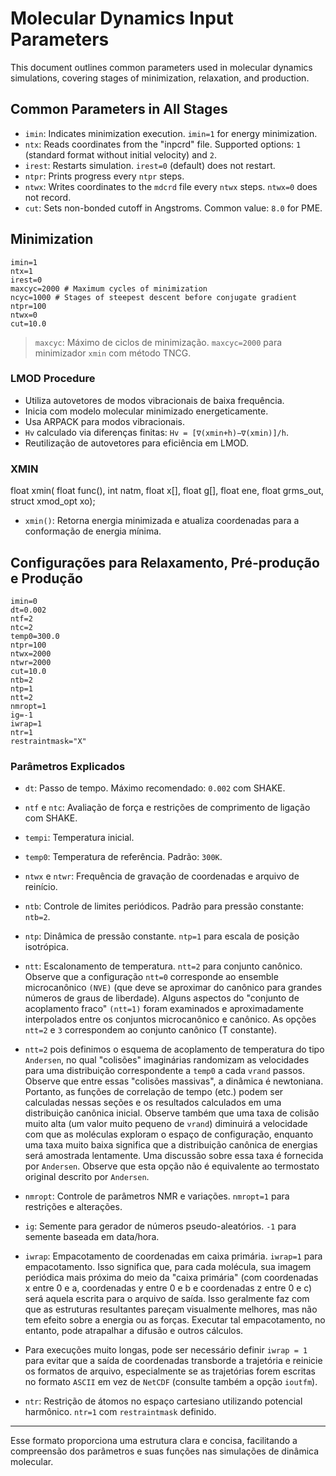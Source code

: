 # Molecular Dynamics Input Parameters

This document outlines common parameters used in molecular dynamics simulations, covering stages of minimization, relaxation, and production.

## Common Parameters in All Stages

- `imin`: Indicates minimization execution. `imin=1` for energy minimization.
- `ntx`: Reads coordinates from the "inpcrd" file. Supported options: `1` (standard format without initial velocity) and `2`.
- `irest`: Restarts simulation. `irest=0` (default) does not restart.
- `ntpr`: Prints progress every `ntpr` steps.
- `ntwx`: Writes coordinates to the `mdcrd` file every `ntwx` steps. `ntwx=0` does not record.
- `cut`: Sets non-bonded cutoff in Angstroms. Common value: `8.0` for PME.

## Minimization

```
imin=1
ntx=1
irest=0
maxcyc=2000 # Maximum cycles of minimization
ncyc=1000 # Stages of steepest descent before conjugate gradient
ntpr=100
ntwx=0
cut=10.0
```

> `maxcyc`: Máximo de ciclos de minimização. `maxcyc=2000` para minimizador `xmin` com método TNCG.

### LMOD Procedure

- Utiliza autovetores de modos vibracionais de baixa frequência.
- Inicia com modelo molecular minimizado energeticamente.
- Usa ARPACK para modos vibracionais.
- `Hv` calculado via diferenças finitas: `Hv = [∇(xmin+h)−∇(xmin)]/h`.
- Reutilização de autovetores para eficiência em LMOD.

### XMIN
float xmin( float func(), int natm, float x[], float g[], float ene, float grms_out, struct xmod_opt xo);


- `xmin()`: Retorna energia minimizada e atualiza coordenadas para a conformação de energia mínima.

## Configurações para Relaxamento, Pré-produção e Produção
```
imin=0
dt=0.002
ntf=2
ntc=2
temp0=300.0
ntpr=100
ntwx=2000
ntwr=2000
cut=10.0
ntb=2
ntp=1
ntt=2
nmropt=1
ig=-1
iwrap=1
ntr=1
restraintmask="X"
```

### Parâmetros Explicados

- `dt`: Passo de tempo. Máximo recomendado: `0.002` com SHAKE.
- `ntf` e `ntc`: Avaliação de força e restrições de comprimento de ligação com SHAKE.
- `tempi`: Temperatura inicial.
- `temp0`: Temperatura de referência. Padrão: `300K`.
- `ntwx` e `ntwr`: Frequência de gravação de coordenadas e arquivo de reinício.
- `ntb`: Controle de limites periódicos. Padrão para pressão constante: `ntb=2`.
- `ntp`: Dinâmica de pressão constante. `ntp=1` para escala de posição isotrópica.
- `ntt`: Escalonamento de temperatura. `ntt=2` para conjunto canônico.  Observe que a configuração `ntt=0` corresponde ao ensemble microcanônico `(NVE)` (que deve se aproximar do canônico para grandes números de graus de liberdade). Alguns aspectos do "conjunto de acoplamento fraco" `(ntt=1)` foram examinados e aproximadamente interpolados entre os conjuntos microcanônico e canônico. As opções `ntt=2` e `3` correspondem ao conjunto canônico (T constante).
- `ntt=2` pois definimos o esquema de acoplamento de temperatura do tipo `Andersen`, no qual "colisões" imaginárias randomizam as velocidades para uma distribuição correspondente a `temp0` a cada `vrand` passos. Observe que entre essas "colisões massivas", a dinâmica é newtoniana. Portanto, as funções de correlação de tempo (etc.) podem ser calculadas nessas seções e os resultados calculados em uma distribuição canônica inicial. Observe também que uma taxa de colisão muito alta (um valor muito pequeno de `vrand`) diminuirá a velocidade com que as moléculas exploram o espaço de configuração, enquanto uma taxa muito baixa significa que a distribuição canônica de energias será amostrada lentamente. Uma discussão sobre essa taxa é fornecida por `Andersen`. Observe que esta opção não é equivalente ao termostato original descrito por `Andersen`.

- `nmropt`: Controle de parâmetros NMR e variações. `nmropt=1` para restrições e alterações.

- `ig`: Semente para gerador de números pseudo-aleatórios. `-1` para semente baseada em data/hora.
- `iwrap`: Empacotamento de coordenadas em caixa primária. `iwrap=1` para empacotamento. Isso significa que, para cada molécula, sua imagem periódica mais próxima do meio da "caixa primária" (com coordenadas x entre 0 e a, coordenadas y entre 0 e b e coordenadas z entre 0 e c) será aquela escrita para o arquivo de saída. Isso geralmente faz com que as estruturas resultantes pareçam visualmente melhores, mas não tem efeito sobre a energia ou as forças. Executar tal empacotamento, no entanto, pode atrapalhar a difusão e outros cálculos.
- Para execuções muito longas, pode ser necessário definir `iwrap = 1` para evitar que a saída de coordenadas transborde a trajetória e reinicie os formatos de arquivo, especialmente se as trajetórias forem escritas no formato `ASCII` em vez de `NetCDF` (consulte também a opção `ioutfm`).
- `ntr`: Restrição de átomos no espaço cartesiano utilizando potencial harmônico. `ntr=1` com `restraintmask` definido.

---

Esse formato proporciona uma estrutura clara e concisa, facilitando a compreensão dos parâmetros e suas funções nas simulações de dinâmica molecular.
